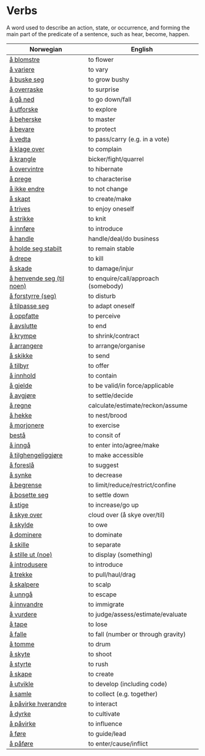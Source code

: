 # Verbs

A word used to describe an action, state, or occurrence, and forming the main part of the predicate of a sentence, such as hear, become, happen.

| Norwegian | English |
| --- | --- |
| [å blomstre](https://www.ordnett.no/search?language=no&phrase=å%20blomstre) | to flower |
| [å variere](https://www.ordnett.no/search?language=no&phrase=å%20variere) | to vary |
| [å buske seg](https://www.ordnett.no/search?language=no&phrase=å%20buske%20seg) | to grow bushy |
| [å overraske](https://www.ordnett.no/search?language=no&phrase=å%20overraske) | to surprise |
| [å gå ned](https://www.ordnett.no/search?language=no&phrase=å%20gå%20ned) | to go down/fall |
| [å utforske](https://www.ordnett.no/search?language=no&phrase=å%20utforske) | to explore |
| [å beherske](https://www.ordnett.no/search?language=no&phrase=å%20beherske) | to master |
| [å bevare](https://www.ordnett.no/search?language=no&phrase=å%20bevare) | to protect |
| [å vedta](https://www.ordnett.no/search?language=no&phrase=å%20vedta) | to pass/carry (e.g. in a vote) |
| [å klage over](https://www.ordnett.no/search?language=no&phrase=å%20klage%20over) | to complain |
| [å krangle](https://www.ordnett.no/search?language=no&phrase=å%20krangle) | bicker/fight/quarrel |
| [å overvintre](https://www.ordnett.no/search?language=no&phrase=å%20overvintre) | to hibernate |
| [å prege](https://www.ordnett.no/search?language=no&phrase=å%20prege) | to characterise |
| [å ikke endre](https://www.ordnett.no/search?language=no&phrase=å%20ikke%20endre) | to not change |
| [å skapt](https://www.ordnett.no/search?language=no&phrase=å%20skapt) | to create/make |
| [å trives](https://www.ordnett.no/search?language=no&phrase=å%20trives) | to enjoy oneself |
| [å strikke](https://www.ordnett.no/search?language=no&phrase=å%20strikke) | to knit |
| [å innføre](https://www.ordnett.no/search?language=no&phrase=å%20innføre) | to introduce |
| [å handle](https://www.ordnett.no/search?language=no&phrase=å%20handle) | handle/deal/do business |
| [å holde seg stabilt](https://www.ordnett.no/search?language=no&phrase=å%20holde%20seg%20stabilt) | to remain stable |
| [å drepe](https://www.ordnett.no/search?language=no&phrase=å%20drepe) | to kill |
| [å skade](https://www.ordnett.no/search?language=no&phrase=å%20skade) | to damage/injur |
| [å henvende seg (til noen)](https://www.ordnett.no/search?language=no&phrase=å%20henvende%20seg%20(til%20noen)) | to enquire/call/approach (somebody) |
| [å forstyrre (seg)](https://www.ordnett.no/search?language=no&phrase=å%20forstyrre%20(seg)) | to disturb |
| [å tilpasse seg](https://www.ordnett.no/search?language=no&phrase=å%20tilpasse%20seg) | to adapt oneself |
| [å oppfatte](https://www.ordnett.no/search?language=no&phrase=å%20oppfatte) | to perceive |
| [å avslutte](https://www.ordnett.no/search?language=no&phrase=å%20avslutte) | to end |
| [å krympe](https://www.ordnett.no/search?language=no&phrase=å%20krympe) | to shrink/contract |
| [å arrangere](https://www.ordnett.no/search?language=no&phrase=å%20arrangere) | to arrange/organise |
| [å skikke](https://www.ordnett.no/search?language=no&phrase=å%20skikke) | to send |
| [å tilbyr](https://www.ordnett.no/search?language=no&phrase=å%20tilbyr) | to offer |
| [å innhold](https://www.ordnett.no/search?language=no&phrase=å%20innhold) | to contain |
| [å gjelde](https://www.ordnett.no/search?language=no&phrase=å%20gjelde) | to be valid/in force/applicable |
| [å avgjøre](https://www.ordnett.no/search?language=no&phrase=å%20avgjøre) | to settle/decide |
| [å regne](https://www.ordnett.no/search?language=no&phrase=å%20regne) | calculate/estimate/reckon/assume |
| [å hekke](https://www.ordnett.no/search?language=no&phrase=å%20hekke) | to nest/brood |
| [å morjonere](https://www.ordnett.no/search?language=no&phrase=å%20morjonere) | to exercise |
| [bestå](https://www.ordnett.no/search?language=no&phrase=bestå) | to consit of |
| [å inngå](https://www.ordnett.no/search?language=no&phrase=å%20inngå) | to enter into/agree/make |
| [å tilghengeliggjøre](https://www.ordnett.no/search?language=no&phrase=å%20tilghengeliggjøre) | to make accessible |
| [å foreslå](https://www.ordnett.no/search?language=no&phrase=å%20foreslå) | to suggest |
| [å synke](https://www.ordnett.no/search?language=no&phrase=å%20synke) | to decrease |
| [å begrense](https://www.ordnett.no/search?language=no&phrase=å%20begrense) | to limit/reduce/restrict/confine |
| [å bosette seg](https://www.ordnett.no/search?language=no&phrase=å%20bosette%20seg) | to settle down |
| [å stige](https://www.ordnett.no/search?language=no&phrase=å%20stige) | to increase/go up |
| [å skye over](https://www.ordnett.no/search?language=no&phrase=å%20skye%20over) | cloud over (å skye over/til) |
| [å skylde](https://www.ordnett.no/search?language=no&phrase=å%20skylde) | to owe |
| [å dominere](https://www.ordnett.no/search?language=no&phrase=å%20dominere) | to dominate |
| [å skille](https://www.ordnett.no/search?language=no&phrase=å%20skille) | to separate |
| [å stille ut (noe)](https://www.ordnett.no/search?language=no&phrase=å%20stille%20ut%20(noe)) | to display (something) |
| [å introdusere](https://www.ordnett.no/search?language=no&phrase=å%20introdusere) | to introduce |
| [å trekke](https://www.ordnett.no/search?language=no&phrase=å%20trekke) | to pull/haul/drag |
| [å skalpere](https://www.ordnett.no/search?language=no&phrase=å%20skalpere) | to scalp |
| [å unngå](https://www.ordnett.no/search?language=no&phrase=å%20unngå) | to escape |
| [å innvandre](https://www.ordnett.no/search?language=no&phrase=å%20innvandre) | to immigrate |
| [å vurdere](https://www.ordnett.no/search?language=no&phrase=å%20vurdere) | to judge/assess/estimate/evaluate |
| [å tape](https://www.ordnett.no/search?language=no&phrase=å%20tape) | to lose |
| [å falle](https://www.ordnett.no/search?language=no&phrase=å%20falle) | to fall (number or through gravity) |
| [å tomme](https://www.ordnett.no/search?language=no&phrase=å%20tomme) | to drum |
| [å skyte](https://www.ordnett.no/search?language=no&phrase=å%20skyte) | to shoot |
| [å styrte](https://www.ordnett.no/search?language=no&phrase=å%20styrte) | to rush |
| [å skape](https://www.ordnett.no/search?language=no&phrase=å%20skape) | to create |
| [å utvikle](https://www.ordnett.no/search?language=no&phrase=å%20utvikle) | to develop (including code) |
| [å samle](https://www.ordnett.no/search?language=no&phrase=å%20samle) | to collect (e.g. together) |
| [å påvirke hverandre](https://www.ordnett.no/search?language=no&phrase=å%20påvirke%20hverandre) | to interact |
| [å dyrke](https://www.ordnett.no/search?language=no&phrase=å%20dyrke) | to cultivate |
| [å påvirke](https://www.ordnett.no/search?language=no&phrase=å%20påvirke) | to influence |
| [å føre](https://www.ordnett.no/search?language=no&phrase=å%20føre) | to guide/lead |
| [å påføre](https://www.ordnett.no/search?language=no&phrase=å%20påføre) | to enter/cause/inflict |

